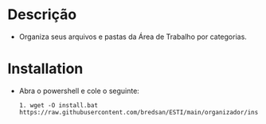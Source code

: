# Descrição

* Organiza seus arquivos e pastas da Área de Trabalho por categorias. 

# Installation

* Abra o powershell e cole o seguinte:

      1. wget -O install.bat https://raw.githubusercontent.com/bredsan/ESTI/main/organizador/install.bat
